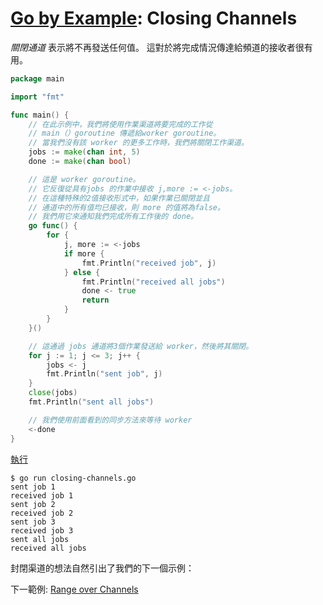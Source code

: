 # [Go by Example](../gobyexample.md): Closing Channels

*關閉通道* 表示將不再發送任何值。 這對於將完成情況傳達給頻道的接收者很有用。


``` go
package main

import "fmt"

func main() {
    // 在此示例中，我們將使用作業渠道將要完成的工作從
    // main（）goroutine 傳遞給worker goroutine。
    // 當我們沒有該 worker 的更多工作時，我們將關閉工作渠道。
    jobs := make(chan int, 5)
    done := make(chan bool)

    // 這是 worker goroutine。
    // 它反復從具有jobs 的作業中接收 j,more := <-jobs。
    // 在這種特殊的2值接收形式中，如果作業已關閉並且
    // 通道中的所有值均已接收，則 more 的值將為false。
    // 我們用它來通知我們完成所有工作後的 done。
    go func() {
        for {
            j, more := <-jobs
            if more {
                fmt.Println("received job", j)
            } else {
                fmt.Println("received all jobs")
                done <- true
                return
            }
        }
    }()

    // 這通過 jobs 通道將3個作業發送給 worker，然後將其關閉。
    for j := 1; j <= 3; j++ {
        jobs <- j
        fmt.Println("sent job", j)
    }
    close(jobs)
    fmt.Println("sent all jobs")

    // 我們使用前面看到的同步方法來等待 worker
    <-done
}
```
[執行](http://play.golang.org/p/vCvRjcMq7p3)

``` shell
$ go run closing-channels.go 
sent job 1
received job 1
sent job 2
received job 2
sent job 3
received job 3
sent all jobs
received all jobs
```

封閉渠道的想法自然引出了我們的下一個示例：  

下一範例: [Range over Channels](range-over-channels.md)
